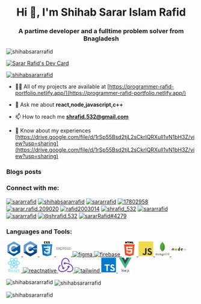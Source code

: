 <h1 align="center">Hi 👋, I'm Shihab Sarar Islam Rafid</h1>
<h3 align="center">A partime developer and a fulltime problem solver from Bnagladesh</h3>

<p align="left"> <img src="https://komarev.com/ghpvc/?username=shihabsararrafid&label=Profile%20views&color=0e75b6&style=flat" alt="shihabsararrafid" /> </p>
<a href="https://app.daily.dev/shihabrafid"><img src="https://api.daily.dev/devcards/9bd70452d9554e658e21c0400037e373.png?r=8w8" width="400" alt="Sarar Rafid's Dev Card"/></a>
<p align="left"> <a href="https://github.com/ryo-ma/github-profile-trophy"><img src="https://github-profile-trophy.vercel.app/?username=shihabsararrafid" alt="shihabsararrafid" /></a> </p>

- 👨‍💻 All of my projects are available at [https://programmer-rafid-portfolio.netlify.app/](https://programmer-rafid-portfolio.netlify.app/)

- 💬 Ask me about **react,node,javascript,c++**

- 📫 How to reach me **shrafid.532@gmail.com**

- 📄 Know about my experiences [https://drive.google.com/file/d/1rSp55Bsd2tjL2sCkrlQRXull1vN1bH3Z/view?usp=sharing](https://drive.google.com/file/d/1rSp55Bsd2tjL2sCkrlQRXull1vN1bH3Z/view?usp=sharing)

### Blogs posts
<!-- BLOG-POST-LIST:START -->
<!-- BLOG-POST-LIST:END -->

<h3 align="left">Connect with me:</h3>
<p align="left">
<a href="https://codepen.io/sararrafid" target="blank"><img align="center" src="https://raw.githubusercontent.com/rahuldkjain/github-profile-readme-generator/master/src/images/icons/Social/codepen.svg" alt="sararrafid" height="30" width="40" /></a>
<a href="https://dev.to/shihabsararrafid" target="blank"><img align="center" src="https://raw.githubusercontent.com/rahuldkjain/github-profile-readme-generator/master/src/images/icons/Social/devto.svg" alt="shihabsararrafid" height="30" width="40" /></a>
<a href="https://linkedin.com/in/sararrafid" target="blank"><img align="center" src="https://raw.githubusercontent.com/rahuldkjain/github-profile-readme-generator/master/src/images/icons/Social/linked-in-alt.svg" alt="sararrafid" height="30" width="40" /></a>
<a href="https://stackoverflow.com/users/17802958" target="blank"><img align="center" src="https://raw.githubusercontent.com/rahuldkjain/github-profile-readme-generator/master/src/images/icons/Social/stack-overflow.svg" alt="17802958" height="30" width="40" /></a>
<a href="https://fb.com/sarar.rafid.209020" target="blank"><img align="center" src="https://raw.githubusercontent.com/rahuldkjain/github-profile-readme-generator/master/src/images/icons/Social/facebook.svg" alt="sarar.rafid.209020" height="30" width="40" /></a>
<a href="https://www.codechef.com/users/rafid2003014" target="blank"><img align="center" src="https://cdn.jsdelivr.net/npm/simple-icons@3.1.0/icons/codechef.svg" alt="rafid2003014" height="30" width="40" /></a>
<a href="https://www.hackerrank.com/shrafid_532" target="blank"><img align="center" src="https://raw.githubusercontent.com/rahuldkjain/github-profile-readme-generator/master/src/images/icons/Social/hackerrank.svg" alt="shrafid_532" height="30" width="40" /></a>
<a href="https://codeforces.com/profile/sararrafid" target="blank"><img align="center" src="https://raw.githubusercontent.com/rahuldkjain/github-profile-readme-generator/master/src/images/icons/Social/codeforces.svg" alt="sararrafid" height="30" width="40" /></a>
<a href="https://www.leetcode.com/sararrafid" target="blank"><img align="center" src="https://raw.githubusercontent.com/rahuldkjain/github-profile-readme-generator/master/src/images/icons/Social/leet-code.svg" alt="sararrafid" height="30" width="40" /></a>
<a href="https://www.hackerearth.com/@shrafid.532" target="blank"><img align="center" src="https://raw.githubusercontent.com/rahuldkjain/github-profile-readme-generator/master/src/images/icons/Social/hackerearth.svg" alt="@shrafid.532" height="30" width="40" /></a>
<a href="https://discord.gg/sararRafid#4279" target="blank"><img align="center" src="https://raw.githubusercontent.com/rahuldkjain/github-profile-readme-generator/master/src/images/icons/Social/discord.svg" alt="sararRafid#4279" height="30" width="40" /></a>
</p>

<h3 align="left">Languages and Tools:</h3>
<p align="left"> <a href="https://www.cprogramming.com/" target="_blank" rel="noreferrer"> <img src="https://raw.githubusercontent.com/devicons/devicon/master/icons/c/c-original.svg" alt="c" width="40" height="40"/> </a> <a href="https://www.w3schools.com/cpp/" target="_blank" rel="noreferrer"> <img src="https://raw.githubusercontent.com/devicons/devicon/master/icons/cplusplus/cplusplus-original.svg" alt="cplusplus" width="40" height="40"/> </a> <a href="https://www.w3schools.com/css/" target="_blank" rel="noreferrer"> <img src="https://raw.githubusercontent.com/devicons/devicon/master/icons/css3/css3-original-wordmark.svg" alt="css3" width="40" height="40"/> </a> <a href="https://expressjs.com" target="_blank" rel="noreferrer"> <img src="https://raw.githubusercontent.com/devicons/devicon/master/icons/express/express-original-wordmark.svg" alt="express" width="40" height="40"/> </a> <a href="https://www.figma.com/" target="_blank" rel="noreferrer"> <img src="https://www.vectorlogo.zone/logos/figma/figma-icon.svg" alt="figma" width="40" height="40"/> </a> <a href="https://firebase.google.com/" target="_blank" rel="noreferrer"> <img src="https://www.vectorlogo.zone/logos/firebase/firebase-icon.svg" alt="firebase" width="40" height="40"/> </a> <a href="https://www.w3.org/html/" target="_blank" rel="noreferrer"> <img src="https://raw.githubusercontent.com/devicons/devicon/master/icons/html5/html5-original-wordmark.svg" alt="html5" width="40" height="40"/> </a> <a href="https://developer.mozilla.org/en-US/docs/Web/JavaScript" target="_blank" rel="noreferrer"> <img src="https://raw.githubusercontent.com/devicons/devicon/master/icons/javascript/javascript-original.svg" alt="javascript" width="40" height="40"/> </a> <a href="https://www.mongodb.com/" target="_blank" rel="noreferrer"> <img src="https://raw.githubusercontent.com/devicons/devicon/master/icons/mongodb/mongodb-original-wordmark.svg" alt="mongodb" width="40" height="40"/> </a> <a href="https://nodejs.org" target="_blank" rel="noreferrer"> <img src="https://raw.githubusercontent.com/devicons/devicon/master/icons/nodejs/nodejs-original-wordmark.svg" alt="nodejs" width="40" height="40"/> </a> <a href="https://reactjs.org/" target="_blank" rel="noreferrer"> <img src="https://raw.githubusercontent.com/devicons/devicon/master/icons/react/react-original-wordmark.svg" alt="react" width="40" height="40"/> </a> <a href="https://reactnative.dev/" target="_blank" rel="noreferrer"> <img src="https://reactnative.dev/img/header_logo.svg" alt="reactnative" width="40" height="40"/> </a> <a href="https://redux.js.org" target="_blank" rel="noreferrer"> <img src="https://raw.githubusercontent.com/devicons/devicon/master/icons/redux/redux-original.svg" alt="redux" width="40" height="40"/> </a> <a href="https://tailwindcss.com/" target="_blank" rel="noreferrer"> <img src="https://www.vectorlogo.zone/logos/tailwindcss/tailwindcss-icon.svg" alt="tailwind" width="40" height="40"/> </a> <a href="https://www.typescriptlang.org/" target="_blank" rel="noreferrer"> <img src="https://raw.githubusercontent.com/devicons/devicon/master/icons/typescript/typescript-original.svg" alt="typescript" width="40" height="40"/> </a> <a href="https://vuejs.org/" target="_blank" rel="noreferrer"> <img src="https://raw.githubusercontent.com/devicons/devicon/master/icons/vuejs/vuejs-original-wordmark.svg" alt="vuejs" width="40" height="40"/> </a> </p>

<p><img align="left" src="https://github-readme-stats.vercel.app/api/top-langs?username=shihabsararrafid&show_icons=true&locale=en&layout=compact" alt="shihabsararrafid" /></p>

<p>&nbsp;<img align="center" src="https://github-readme-stats.vercel.app/api?username=shihabsararrafid&show_icons=true&locale=en" alt="shihabsararrafid" /></p>

<p><img align="center" src="https://github-readme-streak-stats.herokuapp.com/?user=shihabsararrafid&" alt="shihabsararrafid" /></p>
